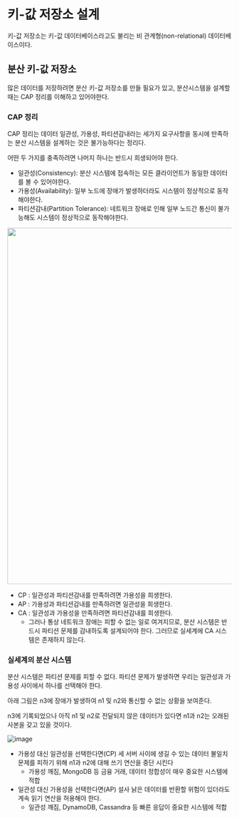 # 키-값 저장소 설계

키-값 저장소는 키-값 데이터베이스라고도 불리는 비 관계형(non-relational) 데이터베이스이다.

## 분산 키-값 저장소

많은 데이터를 저장하려면 분산 키-값 저장소를 만들 필요가 있고, 분산시스템을 설계할 때는 CAP 정리를 이해하고 있어야한다.

### CAP 정리

CAP 정리는 데이터 일관성, 가용성, 파티션감내라는 세가지 요구사항을 동시에 만족하는 분산 시스템을 설계하는 것은 불가능하다는 정리다.

어떤 두 가지를 충족하려면 나머지 하나는 반드시 희생되어야 한다.

- 일관성(Consistency): 분산 시스템에 접속하는 모든 클라이언트가 동일한 데이터를 볼 수 있어야한다.
- 가용성(Availability): 일부 노드에 장애가 발생하더라도 시스템이 정상적으로 동작해야한다.
- 파티션감내(Partition Tolerance): 네트워크 장애로 인해 일부 노드간 통신이 불가능해도 시스템이 정상적으로 동작해야한다.



<img src="https://github.com/user-attachments/assets/99dc1447-8961-44c3-b8c9-a43aa351729c" width="800">

- CP : 일관성과 파티션감내를 만족하려면 가용성을 희생한다.
- AP : 가용성과 파티션감내를 만족하려면 일관성을 희생한다.
- CA : 일관성과 가용성을 만족하려면 파티션감내를 희생한다.
  - 그러나 통상 네트워크 장애는 피할 수 없는 일로 여겨지므로, 분산 시스템은 반드시 파티션 문제를 감내하도록 설계되어야 한다. 그러므로 실세계에 CA 시스템은 존재하지 않는다.

### 실세계의 분산 시스템

분산 시스템은 파티션 문제를 피할 수 없다. 파티션 문제가 발생하면 우리는 일관성과 가용성 사이에서 하나를 선택해야 한다.


아래 그림은 n3에 장애가 발생하여 n1 및 n2와 통신할 수 없는 상황을 보여준다.

n3에 기록되었으나 아직 n1 및 n2로 전달되지 않은 데이터가 있다면 n1과 n2는 오래된 사본을 갖고 있을 것이다.

![image](https://github.com/user-attachments/assets/be2eb6f8-0346-4a62-b46d-8780c7462ba1)


- 가용성 대신 일관성을 선택한다면(CP) 세 서버 사이에 생길 수 있는 데이터 불일치 문제를 피하기 위해 n1과 n2에 대해 쓰기 연산을 중단 시킨다 
  - 가용성 깨짐, MongoDB 등 금융 거래, 데이터 정합성이 매우 중요한 시스템에 적합
- 일관성 대신 가용성을 선택한다면(AP) 설사 낡은 데이터를 반환할 위험이 있더라도 계속 읽기 연산을 허용해야 한다. 
  - 일관성 깨짐, DynamoDB, Cassandra 등 빠른 응답이 중요한 시스템에 적합





